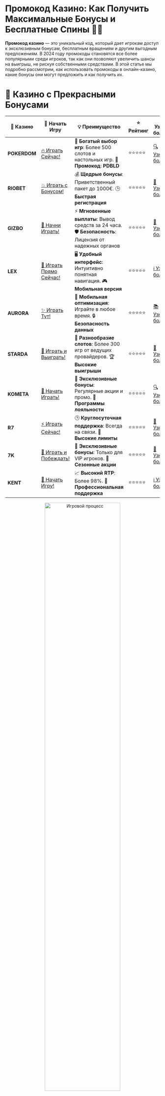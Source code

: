 # **Промокод Казино: Как Получить Максимальные Бонусы и Бесплатные Спины 🎁💸**

**Промокод казино** — это уникальный код, который дает игрокам доступ к эксклюзивным бонусам, бесплатным вращениям и другим выгодным предложениям. В 2024 году промокоды становятся все более популярными среди игроков, так как они позволяют увеличить шансы на выигрыш, не рискуя собственными средствами. В этой статье мы подробно рассмотрим, как использовать промокоды в онлайн-казино, какие бонусы они могут предложить и как получить их.

# 🌟 Казино с Прекрасными Бонусами

| 🎲 **Казино** | 🔗 **Начать Игру** | 💡 **Преимущество** | ⭐ **Рейтинг** | 🔗 **Узнать больше** | 🆕 **Новая информация** |
|--------------|---------------------|---------------------|----------------|----------------------|-------------------------|
| **POKERDOM**  | [🔥 Играть Сейчас!](https://brandplay.link/4k77v2yx) | 🎉 **Богатый выбор игр**: Более 500 слотов и настольных игр. 🎁 **Промокод**: **PDBLD** | ⭐⭐⭐⭐⭐ | [🔍 Узнать больше](https://brandplay.link/4k77v2yx) | 🏆 **Победители турниров** получают эксклюзивные подарки! |
| **RIOBET**    | [💥 Играть с Бонусом!](https://brandplay.link/7xBLTPyj) | 💰 **Щедрые бонусы**: Приветственный пакет до 1000€. 🕒 **Быстрая регистрация** | ⭐⭐⭐⭐⭐ | [📖 Узнать больше](https://brandplay.link/7xBLTPyj) | 💬 **Поддержка 24/7** для комфортной игры в любое время! |
| **GIZBO**     | [🚀 Начни Играть!](https://brandplay.link/bprXw4YV) | ⚡ **Мгновенные выплаты**: Вывод средств за 24 часа. 🛡️ **Безопасность**: Лицензия от надежных органов | ⭐⭐⭐⭐⭐ | [📝 Узнать больше](https://brandplay.link/bprXw4YV) | 🔒 **SSL-шифрование** для максимальной безопасности данных игроков. |
| **LEX**       | [💎 Играть Прямо Сейчас!](https://brandplay.link/zW4hdDFV) | 🖥️ **Удобный интерфейс**: Интуитивно понятная навигация. 🎮 **Мобильная версия** | ⭐⭐⭐⭐⭐ | [ℹ️ Узнать больше](https://brandplay.link/zW4hdDFV) | 📱 **Поддержка всех мобильных устройств** для удобства игры в любом месте. |
| **AURORA**    | [✨ Играть Тут!](https://10trafic-stat2.com/click/668546556bcc6313411604bd/6766/13032/subaccount) | 📱 **Мобильная оптимизация**: Играйте в любое время. 🔒 **Безопасность данных** | ⭐⭐⭐⭐⭐ | [📚 Узнать больше](https://10trafic-stat2.com/click/668546556bcc6313411604bd/6766/13032/subaccount) | 🌍 **Международная лицензия** на деятельность в разных странах. |
| **STARDА**    | [🎉 Играть и Выиграть!](https://brandplay.link/fB7xwRFL) | 🎰 **Разнообразие слотов**: Более 300 игр от ведущих провайдеров. 🏆 **Высокие выигрыши** | ⭐⭐⭐⭐⭐ | [🔎 Узнать больше](https://brandplay.link/fB7xwRFL) | 🎉 **Ежемесячные турниры** с крупными призами! |
| **KOMETA**    | [🎁 Начать Играть!](https://brandplay.link/8ZymQJV8) | 🎁 **Эксклюзивные бонусы**: Регулярные акции и промо. 🔄 **Программы лояльности** | ⭐⭐⭐⭐⭐ | [🔍 Узнать больше](https://brandplay.link/8ZymQJV8) | 🌟 **Персонализированные предложения** для долгосрочных игроков. |
| **R7**        | [⚡ Играть Сейчас!](https://brandplay.link/bMd3Yjsw) | 🕒 **Круглосуточная поддержка**: Всегда на связи. 💸 **Высокие лимиты** | ⭐⭐⭐⭐⭐ | [📖 Узнать больше](https://brandplay.link/bMd3Yjsw) | 🎯 **Рейтинг игроков** для лучших участников. |
| **7K**        | [🎯 Играть и Побеждать!](https://brandplay.link/BvQyFShp) | 🌟 **Эксклюзивные бонусы**: Только для VIP игроков. 🎉 **Сезонные акции** | ⭐⭐⭐⭐⭐ | [📝 Узнать больше](https://brandplay.link/BvQyFShp) | 🥇 **Особые привилегии** для постоянных игроков. |
| **KENT**      | [🔑 Начать Игру!](https://brandplay.link/Fv2WP3js) | 📈 **Высокий RTP**: Более 98%. 💼 **Профессиональная поддержка** | ⭐⭐⭐⭐⭐ | [ℹ️ Узнать больше](https://brandplay.link/Fv2WP3js) | 💬 **Поддержка на нескольких языках** для удобства игроков. |

<div align="center"> <img src="https://i.pinimg.com/originals/1d/b3/25/1db325483acbe642c6d4e6fdd73a4988.gif" alt="Игровой процесс" width="70%"> </div>
---

# 🚀 Быстрые Выигрыши и Поддержка

| 🎲 **Казино** | 🔗 **Начать Игру** | 💡 **Преимущество** | ⭐ **Рейтинг** | 🔗 **Узнать больше** | 🆕 **Новая информация** |
|--------------|---------------------|---------------------|----------------|----------------------|-------------------------|
| **GAMA**      | [🎯 Играть Прямо Сейчас!](https://brandplay.link/j6NMKsDz) | 🔍 **Интуитивный интерфейс**: Легкость использования. 🏅 **Престижные турниры** | ⭐⭐⭐⭐☆ | [🔎 Узнать больше](https://brandplay.link/j6NMKsDz) | 🏆 **Турниры с большими призами** каждый месяц. |
| **ONION**     | [💥 Играть и Выигрывать!](https://brandplay.link/zBGRVpQ9) | 🤑 **Низкие ставки**: Идеально для начинающих. 🔄 **Быстрые выводы** | ⭐⭐⭐⭐☆ | [🔍 Узнать больше](https://brandplay.link/zBGRVpQ9) | 🎮 **Казино для новичков** с простыми правилами. |
| **ЧЕМПИОН**   | [🏅 Играть в Турнире!](https://temon-gter.cfd/go/lRq?p80412p304504pcc44t17455) | 🏅 **Лояльная программа**: Награды за активность. 🎁 **Ежемесячные бонусы** | ⭐⭐⭐⭐☆ | [📖 Узнать больше](https://temon-gter.cfd/go/lRq?p80412p304504pcc44t17455) | 🥇 **Турниры и лояльность** — каждый шаг вознаграждается. |
| **VAVADA**    | [🚀 Играть Без Ожидания!](https://vavadapartner.pro/?promo=ea5c9275-6854-4505-94fc-95ab18221945-linkb2) | 🚀 **Быстрая регистрация**: Начните играть мгновенно. 🔐 **Безопасные транзакции** | ⭐⭐⭐⭐☆ | [📝 Узнать больше](https://vavadapartner.pro/?promo=ea5c9275-6854-4505-94fc-95ab18221945-linkb2) | 🏆 **Программа для новых игроков** с бонусами за регистрацию. |
| **FRIENDS**   | [🎉 Играть и Развлекаться!](https://gofriends.mba/linkb2) | 🤝 **Социальные игры**: Играйте с друзьями. 🌐 **Мультиплатформенность** | ⭐⭐⭐⭐☆ | [ℹ️ Узнать больше](https://gofriends.mba/linkb2) | 🎮 **Играйте с друзьями** и зарабатывайте бонусы за совместные действия. |
| **1WIN**      | [⚡ Играть и Выигрывать!](https://brandplay.link/smXVpBbG) | 🏆 **Спортивные ставки**: Широкий выбор видов спорта. 💵 **Высокие коэффициенты** | ⭐⭐⭐⭐☆ | [📚 Узнать больше](https://brandplay.link/smXVpBbG) | ⚽ **Бонусы на спортивные ставки** для активных игроков. |
| **DRIP**      | [💥 Играть Сразу!](https://drp-ircp01.com/c07e6a3db) | 🌐 **Инновационные игры**: Новейшие игровые технологии. 🛡️ **Высокая безопасность** | ⭐⭐⭐⭐☆ | [🔎 Узнать больше](https://drp-ircp01.com/c07e6a3db) | 🔧 **Инновационные функции** для удобства игры. |
| **JOYCASINO** | [🎰 Играть И Побеждать!](https://rpc30.call2me.pro/?/ru/registration?apkpop=0&partner=p24970p3291217pc98f) | 🎁 **Приятные бонусы**: Ежедневные акции и подарки. 🕹️ **Разнообразие игр** | ⭐⭐⭐⭐☆ | [🔍 Узнать больше](https://rpc30.call2me.pro/?/ru/registration?apkpop=0&partner=p24970p3291217pc98f) | 🎉 **Щедрые фриспины** для новых игроков. |
| **PLAYFORTUNA** | [🔥 Играть С Бонусом!](https://fortunapromo.net/alt/playfortuna/registration?0dc4a9362a71feb7e3f165fb8e766f70) | 🎉 **Регулярные акции**: Бонусы, фриспины и многое другое. 🏅 **Турниры** | ⭐⭐⭐⭐☆ | [📚 Узнать больше](https://fortunapromo.net/alt/playfortuna/registration?0dc4a9362a71feb7e3f165fb8e766f70) | 🎯 **Выгодные предложения** на популярные игры. |
| **SYKAA**     | [💸 Играть Сейчас!](https://s-two-way.com/?source=linkb2&pid=30697) | 💸 **Доступные ставки**: Идеально для новичков. 🎁 **Щедрые бонусы** | ⭐⭐⭐⭐☆ | [🔍 Узнать больше](https://s-two-way.com/?source=linkb2&pid=30697) | 💥 **Акции с большими бонусами** для новичков и опытных игроков. |

<div align="center"> <img src="https://schaeffers-cdn.s3.amazonaws.com/images/default-source/schaeffers-cdn-images/default-images/sectors/bigstock-casino-gambling-concept-with-f-369012793.jpg?sfvrsn=493ad806_4" alt="Игровой процесс" width="70%"> </div>
---

# 💸 Казино с Привлекательными Программами Лояльности

| 🎲 **Казино** | 🔗 **Начать Игру** | 💡 **Преимущество** | ⭐ **Рейтинг** | 🔗 **Узнать больше** | 🆕 **Новая информация** |
|--------------|---------------------|---------------------|----------------|----------------------|-------------------------|
| **KOMETA**    | [🎯 Начни Играть!](https://brandplay.link/8ZymQJV8) | 🎁 **Эксклюзивные бонусы**: Регулярные акции и промо. 🔄 **Программы лояльности** | ⭐⭐⭐⭐⭐ | [🔍 Узнать больше](https://brandplay.link/8ZymQJV8) | 🌟 **Персонализированные предложения** для долгосрочных игроков. |
| **1Xslots**   | [🏅 Играть Прямо Сейчас!](https://brandplay.link/hSB1khtr) | 🎉 **Множество акций**: Еженедельные бонусы и турниры. 🛡️ **Безопасность** | ⭐⭐⭐⭐⭐ | [📚 Узнать больше](https://brandplay.link/hSB1khtr) | 🏅 **Награды за активность**: участники программы лояльности получают специальные привилегии. |
| **R7**        | [🚀 Играть Сейчас!](https://brandplay.link/bMd3Yjsw) | 🕒 **Круглосуточная поддержка**: Всегда на связи. 💸 **Высокие лимиты** | ⭐⭐⭐⭐⭐ | [📖 Узнать больше](https://brandplay.link/bMd3Yjsw) | 💬 **VIP-поддержка** для постоянных игроков с приоритетом. |

<div align="center"> <img src="https://i.pinimg.com/originals/1d/b3/25/1db325483acbe642c6d4e6fdd73a4988.gif" alt="Игровой процесс" width="70%"> </div>
---

## Что Такое Промокод Казино? 🔑🎰

**Промокод казино** — это набор символов или чисел, который можно ввести при регистрации или внесении депозита на сайте казино, чтобы получить бонусные средства, бесплатные вращения или другие привилегии. Промокоды часто предлагаются в рамках рекламных акций или как часть программы лояльности казино.

**Основные типы бонусов, которые можно получить с помощью промокодов**:
- **Бонусы за регистрацию**: Специальные предложения для новых игроков, такие как дополнительные деньги на счет или бесплатные спины.
- **Бонусы на депозит**: Промокоды, которые активируются при пополнении счета и дают дополнительные средства для игры.
- **Бесплатные спины**: Промокоды, которые предоставляют бесплатные вращения на популярных слотах казино.
- **Кэшбэк**: Промокоды, которые возвращают часть потерянных средств на аккаунт игрока.

## Как Использовать Промокоды Казино? 🎯💡

Использовать промокод в казино — это просто! Вот несколько шагов, чтобы начать:

### 1. **Найдите Промокод** 🔍  
Промокоды часто распространяются через email-рассылки, социальные сети, партнерские сайты или на страницах рекламных акций казино. Найдите актуальный код, который соответствует вашему запросу — будь то бонус за регистрацию, бесплатные спины или другие привилегии.

### 2. **Зарегистрируйтесь или Внесите Депозит** 💳  
В зависимости от типа промокода, его можно ввести при регистрации нового аккаунта или во время пополнения счета. Убедитесь, что код действует в тот момент, когда вы планируете его использовать.

### 3. **Введите Промокод** 🧾  
Когда вы будете на странице регистрации или в процессе пополнения счета, найдите специальное поле для ввода промокода. Введите его точно, как он указан, чтобы активировать бонус.

### 4. **Получите Бонус** 🎉  
После ввода кода и его подтверждения, бонус будет автоматически начислен на ваш счет. В зависимости от предложения, это может быть бонус в виде денег, бесплатных спинов или других привилегий.

### 5. **Используйте Бонусы** 🤑  
После получения бонуса или бесплатных спинов, начните использовать их для игры. Помните, что большинство бонусов имеют условия отыгрыша, которые нужно выполнить перед тем, как вывести выигранные средства.

## Где Можно Найти Промокоды Казино? 🔍💥

Существует несколько источников, где вы можете найти актуальные промокоды для онлайн-казино:

### 1. **Официальные Сайты Казино** 🌐  
Многие казино регулярно обновляют свои промокоды на страницах акций и бонусов. Это надежный источник актуальных предложений, где вы найдете самые выгодные бонусы.

### 2. **Партнерские Сайты** 🔗  
Сайты, связанные с казино, часто предлагают эксклюзивные промокоды для своих посетителей. Они могут предложить дополнительные бонусы или уникальные предложения, которых нет на официальных страницах казино.

### 3. **Социальные Сети** 📱  
Следите за казино в социальных сетях, таких как Instagram, Twitter и Facebook. Часто казино публикуют промокоды, доступные только подписчикам или тем, кто участвует в их конкурсах и акциях.

### 4. **Email-Рассылки** 📧  
Подписка на рассылки казино — отличный способ быть в курсе последних предложений и промокодов. Казино часто рассылают эксклюзивные коды своим подписчикам.

### 5. **Форумы и Обзоры Казино** 💬  
Форумы и сайты с обзорами казино могут быть полезным источником для поиска промокодов. Пользователи делятся своими находками и опытом использования кодов.

## Преимущества Использования Промокодов Казино 🌟🎁

### 1. **Дополнительные Бонусы** 🎉  
Промокоды дают возможность получить дополнительные средства на счет или бесплатные спины, что увеличивает ваши шансы на выигрыш, не рискуя собственными деньгами.

### 2. **Эксклюзивные Предложения** 🔑  
Многие казино предлагают промокоды, которые доступны только для ограниченного круга игроков или в рамках специальных акций. Это дает возможность получить более щедрые бонусы.

### 3. **Улучшение Игрового Процесса** 🕹️  
С помощью бонусов за регистрацию или на депозит вы можете продлить свое время в игре, что дает шанс на более крупные выигрыши. Бесплатные спины или кэшбэк помогут сэкономить деньги и сделать игру еще более увлекательной.

### 4. **Поддержка Лояльных Игроков** 🏆  
Многие казино предоставляют промокоды в рамках программы лояльности для постоянных игроков. Это позволяет регулярно получать дополнительные бонусы и преимущества.

## Советы по Использованию Промокодов Казино 🧠💡

1. **Проверяйте Срок Действия** ⏳  
Не забудьте проверить, действует ли промокод в момент использования. Срок действия бонусов может быть ограничен, поэтому важно следить за актуальными предложениями.

2. **Чтение Условий** 📜  
Перед тем как использовать промокод, ознакомьтесь с условиями его использования. Некоторые бонусы могут иметь требования по отыгрышу или ограничения на вывод средств.

3. **Используйте Промокоды на Подтвержденных Платформах** 🔒  
Играйте только в лицензированных и надежных онлайн-казино. Это обеспечит вашу безопасность и уверенность в честности игры.

## Заключение 🎯💥

**Промокод казино** — это отличный способ получить дополнительные бонусы и улучшить свои шансы на выигрыш. В 2024 году промокоды продолжают оставаться одним из самых популярных способов увеличения баланса на счету. Следите за актуальными предложениями, вводите коды при регистрации или депозите и наслаждайтесь игрой с максимальными преимуществами!

---
*Азартные игры могут вызвать зависимость. Играйте ответственно и выбирайте только лицензированные казино для безопасной игры.*  
